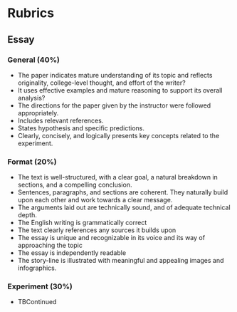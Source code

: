 # Rubrics

## Essay

### General (40%)

- The paper indicates mature understanding of its topic and reflects originality, college-level thought, and effort of the writer? 
- It uses effective examples and mature reasoning to support its overall analysis?
- The directions for the paper given by the instructor were followed appropriately.
- Includes relevant references.
- States hypothesis and specific predictions.
- Clearly, concisely, and logically presents key concepts related to the experiment. 

### Format (20%)

- The text is well-structured, with a clear goal, a natural breakdown in sections, and a compelling conclusion.
- Sentences, paragraphs, and sections are coherent. They naturally build upon each other and work towards a clear message.
- The arguments laid out are technically sound, and of adequate technical depth.
- The English writing is grammatically correct
- The text clearly references any sources it builds upon
- The essay is unique and recognizable in its voice and its way of approaching the topic
- The essay is independently readable
- The story-line is illustrated with meaningful and appealing images and infographics.

### Experiment (30%)

- TBContinued
